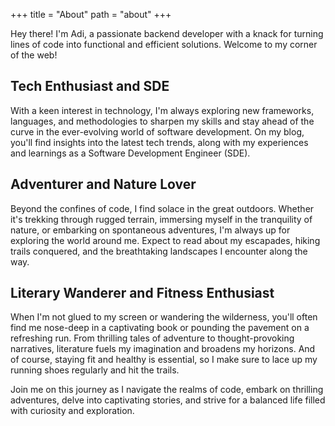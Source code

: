 +++
title = "About"
path = "about"
+++

Hey there! I'm Adi, a passionate backend developer with a knack for turning lines of code into functional and efficient solutions. Welcome to my corner of the web!

## Tech Enthusiast and SDE

With a keen interest in technology, I'm always exploring new frameworks, languages, and methodologies to sharpen my skills and stay ahead of the curve in the ever-evolving world of software development. On my blog, you'll find insights into the latest tech trends, along with my experiences and learnings as a Software Development Engineer (SDE).

## Adventurer and Nature Lover

Beyond the confines of code, I find solace in the great outdoors. Whether it's trekking through rugged terrain, immersing myself in the tranquility of nature, or embarking on spontaneous adventures, I'm always up for exploring the world around me. Expect to read about my escapades, hiking trails conquered, and the breathtaking landscapes I encounter along the way.

## Literary Wanderer and Fitness Enthusiast

When I'm not glued to my screen or wandering the wilderness, you'll often find me nose-deep in a captivating book or pounding the pavement on a refreshing run. From thrilling tales of adventure to thought-provoking narratives, literature fuels my imagination and broadens my horizons. And of course, staying fit and healthy is essential, so I make sure to lace up my running shoes regularly and hit the trails.

Join me on this journey as I navigate the realms of code, embark on thrilling adventures, delve into captivating stories, and strive for a balanced life filled with curiosity and exploration.